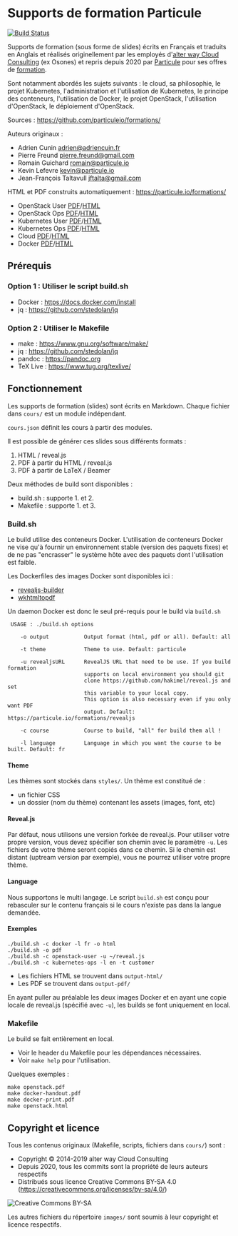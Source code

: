 # Supports de formation Particule

[![Build Status](https://travis-ci.com/particuleio/formations.svg?branch=master)](https://travis-ci.com/particuleio/formations)

Supports de formation (sous forme de slides) écrits en Français et traduits en Anglais et réalisés originellement par les employés d'[alter way Cloud Consulting](https://cloud-consulting.alterway.fr/) (ex Osones) et repris depuis 2020 par [Particule](https://particule.io) pour ses offres de [formation](https://particule.io/trainings).

Sont notamment abordés les sujets suivants : le cloud, sa philosophie, le projet Kubernetes, l'administration et l'utilisation de Kubernetes, le principe des conteneurs, l'utilisation de Docker, le projet OpenStack, l'utilisation d'OpenStack, le déploiement d'OpenStack.

Sources : <https://github.com/particuleio/formations/>

Auteurs originaux :

* Adrien Cunin <adrien@adriencuin.fr>
* Pierre Freund <pierre.freund@gmail.com>
* Romain Guichard <romain@particule.io>
* Kevin Lefevre <kevin@particule.io>
* Jean-François Taltavull <jftalta@gmail.com>

HTML et PDF construits automatiquement : <https://particule.io/formations/>

* OpenStack User [PDF](https://particule.io/formations/pdf/openstack-user.fr.pdf)/[HTML](https://particule.io/formations/openstack-user.fr.html)
* OpenStack Ops [PDF](https://particule.io/formations/pdf/openstack-ops.fr.pdf)/[HTML](https://particule.io/formations/openstack-ops.fr.html)
* Kubernetes User [PDF](https://particule.io/formations/pdf/kubernetes-user.fr.pdf)/[HTML](https://particule.io/formations/kubernetes-user.fr.html)
* Kubernetes Ops [PDF](https://particule.io/formations/pdf/kubernetes-ops.fr.pdf)/[HTML](https://particule.io/formations/kubernetes-ops.fr.html)
* Cloud [PDF](https://particule.io/formations/pdf/cloud.fr.pdf)/[HTML](https://particule.io/formations/cloud.fr.html)
* Docker [PDF](https://particule.io/formations/pdf/docker.fr.pdf)/[HTML](https://particule.io/formations/docker.fr.html)

## Prérequis


### Option 1 : Utiliser le script build.sh

* Docker : <https://docs.docker.com/install>
* jq : <https://github.com/stedolan/jq>

### Option 2 : Utiliser le Makefile

* make : <https://www.gnu.org/software/make/>
* jq : <https://github.com/stedolan/jq>
* pandoc : <https://pandoc.org>
* TeX Live : <https://www.tug.org/texlive/>

## Fonctionnement

Les supports de formation (slides) sont écrits en Markdown. Chaque fichier dans `cours/` est un module indépendant.

`cours.json` définit les cours à partir des modules.

Il est possible de générer ces slides sous différents formats :

1. HTML / reveal.js
2. PDF à partir du HTML / reveal.js
3. PDF à partir de LaTeX / Beamer

Deux méthodes de build sont disponibles :

* build.sh : supporte 1. et 2.
* Makefile : supporte 1. et 3.

### Build.sh

Le build utilise des conteneurs Docker.
L'utilisation de conteneurs Docker ne vise qu'à fournir un environnement stable (version des paquets fixes)
et de ne pas "encrasser" le système hôte avec des paquets dont l'utilisation est faible.

Les Dockerfiles des images Docker sont disponibles ici :

- [revealjs-builder](https://hub.docker.com/r/particule/revealjs-builder)
- [wkhtmltopdf](https://hub.docker.com/r/particule/wkhtmltopdf)

Un daemon Docker est donc le seul pré-requis pour le build via `build.sh`

```
 USAGE : ./build.sh options

    -o output           Output format (html, pdf or all). Default: all

    -t theme            Theme to use. Default: particule

    -u revealjsURL      RevealJS URL that need to be use. If you build formation
                        supports on local environment you should git
                        clone https://github.com/hakimel/reveal.js and set
                        this variable to your local copy.
                        This option is also necessary even if you only want PDF
                        output. Default: https://particule.io/formations/revealjs

    -c course           Course to build, "all" for build them all !

    -l language         Language in which you want the course to be built. Default: fr
```

#### Theme

Les thèmes sont stockés dans `styles/`. Un thème est constitué de :

- un fichier CSS
- un dossier (nom du thème) contenant les assets (images, font, etc)

#### Reveal.js

Par défaut, nous utilisons une version forkée de reveal.js. Pour utiliser votre
propre version, vous devez spécifier son chemin avec le paramètre `-u`. Les
fichiers de votre thème seront copiés dans ce chemin. Si le chemin est distant
(uptream version par exemple), vous ne pourrez utiliser votre propre thème.

#### Language

Nous supportons le multi langage. Le script `build.sh` est conçu pour
rebasculer sur le contenu français si le cours n'existe pas dans la langue
demandée.

#### Exemples


```console
./build.sh -c docker -l fr -o html
./build.sh -o pdf
./build.sh -c openstack-user -u ~/reveal.js
./build.sh -c kubernetes-ops -l en -t customer
```

- Les fichiers HTML se trouvent dans `output-html/`
- Les PDF se trouvent dans `output-pdf/`

En ayant puller au préalable les deux images Docker et en ayant une copie
locale de reveal.js (spécifié avec `-u`), les builds se font uniquement en
local.

### Makefile

Le build se fait entièrement en local.

* Voir le header du Makefile pour les dépendances nécessaires.
* Voir `make help` pour l'utilisation.

Quelques exemples :

```console
make openstack.pdf
make docker-handout.pdf
make docker-print.pdf
make openstack.html
```

## Copyright et licence

Tous les contenus originaux (Makefile, scripts, fichiers dans `cours/`) sont :

* Copyright © 2014-2019 alter way Cloud Consulting
* Depuis 2020, tous les commits sont la propriété de leurs auteurs respectifs
* Distribués sous licence Creative Commons BY-SA 4.0 (<https://creativecommons.org/licenses/by-sa/4.0/>)

![Creative Commons BY-SA](https://mirrors.creativecommons.org/presskit/buttons/88x31/png/by-sa.png)

Les autres fichiers du répertoire `images/` sont soumis à leur copyright et licence respectifs.

